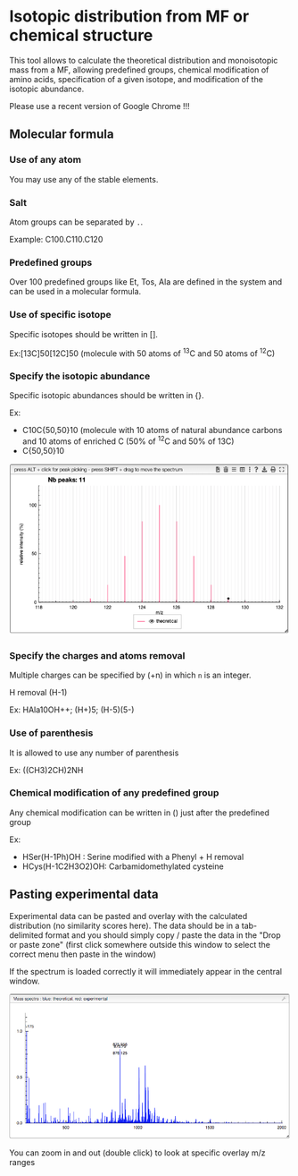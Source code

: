 # Isotopic distribution from MF or chemical structure

This tool allows to calculate the theoretical distribution and monoisotopic mass from a MF, allowing predefined groups, chemical modification of amino acids, specification of a given isotope, and modification of the isotopic abundance.

Please use a recent version of Google Chrome !!!

## Molecular formula

### Use of any atom

You may use any of the stable elements.

### Salt

Atom groups can be separated by `.`.

Example: C100.C110.C120

### Predefined groups

Over 100 predefined groups like Et, Tos, Ala are defined in the system and can be used in a molecular formula.

### Use of specific isotope

Specific isotopes should be written in [].

Ex:[13C]50[12C]50 (molecule with 50 atoms of <sup>13</sup>C and 50 atoms of <sup>12</sup>C)

### Specify the isotopic abundance

Specific isotopic abundances should be written in {}.

Ex:

- C10C{50,50}10 (molecule with 10 atoms of natural abundance carbons and 10 atoms of enriched C (50% of <sup>12</sup>C and 50% of </sup>13C)
- C{50,50}10

<img src="images/C50-50.png">

### Specify the charges and atoms removal

Multiple charges can be specified by (+n) in which `n` is an integer.

H removal (H-1)

Ex: HAla10OH++; (H+)5; (H-5)(5-)

### Use of parenthesis

It is allowed to use any number of parenthesis

Ex: ((CH3)2CH)2NH

### Chemical modification of any predefined group

Any chemical modification can be written in () just after the predefined group

Ex:

- HSer(H-1Ph)OH : Serine modified with a Phenyl + H removal
- HCys(H-1C2H3O2)OH: Carbamidomethylated cysteine

## Pasting experimental data

Experimental data can be pasted and overlay with the calculated distribution (no similarity scores here). The data should be in a tab-delimited format and you should simply copy / paste the data in the "Drop or paste zone" (first click somewhere outside this window to select the correct menu then paste in the window)

If the spectrum is loaded correctly it will immediately appear in the central window.

<img src="images/experimental.png">

You can zoom in and out (double click) to look at specific overlay m/z ranges
